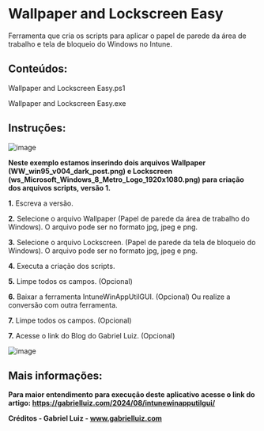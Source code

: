# Wallpaper and Lockscreen Easy
Ferramenta que cria os scripts para aplicar o papel de parede da área de trabalho e tela de bloqueio do Windows no Intune.


## **Conteúdos:**

Wallpaper and Lockscreen Easy.ps1

Wallpaper and Lockscreen Easy.exe


## **Instruções:**

![image](https://github.com/user-attachments/assets/b095e9cb-9be8-48e7-895c-6f845ec9e8e4)



**Neste exemplo estamos inserindo dois arquivos Wallpaper (WW_win95_v004_dark_post.png) e Lockscreen (ws_Microsoft_Windows_8_Metro_Logo_1920x1080.png) para criação dos arquivos scripts, versão 1.**

 
 **1.** Escreva a versão.

 **2.**  Selecione o arquivo Wallpaper (Papel de parede da área de trabalho do Windows). O arquivo pode ser no formato jpg, jpeg e png.

 **3.** Selecione o arquivo Lockscreen. (Papel de parede da tela de bloqueio do Windows). O arquivo pode ser no formato jpg, jpeg e png.

 **4.** Executa a criação dos scripts.

 **5.** Limpe todos os campos. (Opcional)

 **6.** Baixar a ferramenta IntuneWinAppUtilGUI. (Opcional) Ou realize a conversão com outra ferramenta.

 **7.** Limpe todos os campos. (Opcional)
 
 **7.** Acesse o link do Blog do Gabriel Luiz. (Opcional)


 ![image](https://github.com/user-attachments/assets/9839332f-6eda-4dc8-8852-480b3d93f8b9)


   
## **Mais informações:**

**Para maior entendimento para execução deste aplicativo acesse o link do artigo: https://gabrielluiz.com/2024/08/intunewinapputilgui/**

**Créditos - Gabriel Luiz - www.gabrielluiz.com**
